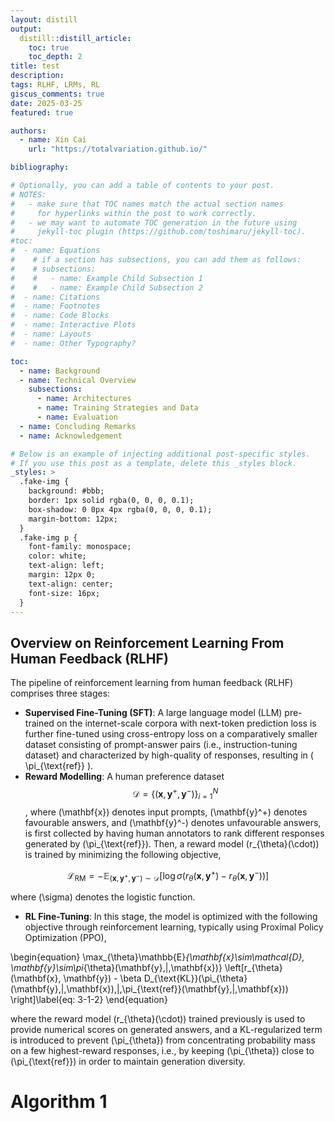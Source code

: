 ```yaml
---
layout: distill
output:
  distill::distill_article:
    toc: true
    toc_depth: 2
title: test 
description:
tags: RLHF, LRMs, RL
giscus_comments: true
date: 2025-03-25
featured: true

authors:
  - name: Xin Cai
    url: "https://totalvariation.github.io/"

bibliography:

# Optionally, you can add a table of contents to your post.
# NOTES:
#   - make sure that TOC names match the actual section names
#     for hyperlinks within the post to work correctly.
#   - we may want to automate TOC generation in the future using
#     jekyll-toc plugin (https://github.com/toshimaru/jekyll-toc).
#toc:
#  - name: Equations
#    # if a section has subsections, you can add them as follows:
#    # subsections:
#    #   - name: Example Child Subsection 1
#    #   - name: Example Child Subsection 2
#  - name: Citations
#  - name: Footnotes
#  - name: Code Blocks
#  - name: Interactive Plots
#  - name: Layouts
#  - name: Other Typography?

toc:
  - name: Background
  - name: Technical Overview
    subsections:
      - name: Architectures
      - name: Training Strategies and Data
      - name: Evaluation
  - name: Concluding Remarks
  - name: Acknowledgement

# Below is an example of injecting additional post-specific styles.
# If you use this post as a template, delete this _styles block.
_styles: >
  .fake-img {
    background: #bbb;
    border: 1px solid rgba(0, 0, 0, 0.1);
    box-shadow: 0 0px 4px rgba(0, 0, 0, 0.1);
    margin-bottom: 12px;
  }
  .fake-img p {
    font-family: monospace;
    color: white;
    text-align: left;
    margin: 12px 0;
    text-align: center;
    font-size: 16px;
  }
---
```


## Overview on Reinforcement Learning From Human Feedback (RLHF)

The pipeline of reinforcement learning from human feedback (RLHF) comprises three stages:

- **Supervised Fine-Tuning (SFT)**: A large language model (LLM) pre-trained on the internet-scale corpora with next-token prediction loss is further fine-tuned using cross-entropy loss on a comparatively smaller dataset consisting of prompt-answer pairs (i.e., instruction-tuning dataset) and characterized by high-quality of responses, resulting in \( \pi_{\text{ref}} \).
- **Reward Modelling**: A human preference dataset $$ \mathcal{D} = \{(\mathbf{x}, \mathbf{y}^+, \mathbf{y}^-)\}_{i=1}^N $$, where \(\mathbf{x}\) denotes input prompts, \(\mathbf{y}^+\) denotes favourable answers, and \(\mathbf{y}^-\) denotes unfavourable answers, is first collected by having human annotators to rank different responses generated by \(\pi_{\text{ref}}\). Then, a reward model \(r_{\theta}(\cdot)\) is trained by minimizing the following objective,

$$\begin{equation}
\mathcal{L}_{\text{RM}} = -\mathbb{E}_{(\mathbf{x}, \mathbf{y}^+, \mathbf{y}^-)\sim \mathcal{D}}\left[\log\sigma(r_{\theta}(\mathbf{x}, \mathbf{y}^+) - r_{\theta}(\mathbf{x}, \mathbf{y}^-)) \right]\label{eq: 3-1-1}
\end{equation}$$

where \(\sigma\) denotes the logistic function.

- **RL Fine-Tuning**: In this stage, the model is optimized with the following objective through reinforcement learning, typically using Proximal Policy Optimization (PPO),

\begin{equation}
\max_{\theta}\mathbb{E}_{\mathbf{x}\sim\mathcal{D}, \mathbf{y}\sim\pi_{\theta}(\mathbf{y}\,|\,\mathbf{x})} \left[r_{\theta}(\mathbf{x}, \mathbf{y}) - \beta D_{\text{KL}}(\pi_{\theta}(\mathbf{y}\,|\,\mathbf{x})\,\|\,\pi_{\text{ref}}(\mathbf{y}\,|\,\mathbf{x})) \right]\label{eq: 3-1-2}
\end{equation}

where the reward model \(r_{\theta}(\cdot)\) trained previously is used to provide numerical scores on generated answers, and a KL-regularized term is introduced to prevent \(\pi_{\theta}\) from concentrating probability mass on a few highest-reward responses, i.e., by keeping \(\pi_{\theta}\) close to \(\pi_{\text{ref}}\) in order to maintain generation diversity. 

# Algorithm 1









